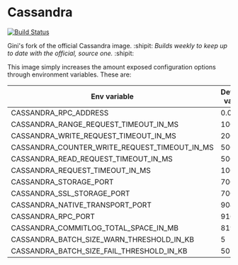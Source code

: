 # Cassandra
[![Build Status](https://travis-ci.org/gini/cassandra.svg?branch=master)](https://travis-ci.org/gini/cassandra)

Gini's fork of the official Cassandra image. :shipit: *Builds weekly to keep up to date with the official, source one.* :shipit:

This image simply increases the amount exposed configuration options through environment variables. These are:

Env variable  | Default value
------------- | -------------
CASSANDRA_RPC_ADDRESS | 0.0.0.0
CASSANDRA_RANGE_REQUEST_TIMEOUT_IN_MS | 10000
CASSANDRA_WRITE_REQUEST_TIMEOUT_IN_MS  | 2000
CASSANDRA_COUNTER_WRITE_REQUEST_TIMEOUT_IN_MS | 5000
CASSANDRA_READ_REQUEST_TIMEOUT_IN_MS | 5000
CASSANDRA_REQUEST_TIMEOUT_IN_MS | 10000
CASSANDRA_STORAGE_PORT | 7000
CASSANDRA_SSL_STORAGE_PORT | 7001
CASSANDRA_NATIVE_TRANSPORT_PORT | 9042
CASSANDRA_RPC_PORT | 9160
CASSANDRA_COMMITLOG_TOTAL_SPACE_IN_MB | 8196
CASSANDRA_BATCH_SIZE_WARN_THRESHOLD_IN_KB | 5
CASSANDRA_BATCH_SIZE_FAIL_THRESHOLD_IN_KB | 50
